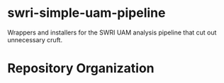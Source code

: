 # swri-simple-uam-pipeline

Wrappers and installers for the SWRI UAM analysis pipeline that cut out
unnecessary cruft.

# Repository Organization

